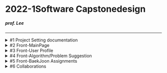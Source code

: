 # 2022-1Software Capstonedesign
##### prof. Lee
* * *

<details><summary>#1 Project Setting documentation</summary>
  
  - [JS 개발 환경 설정_기본](https://webnautes.tistory.com/1473)
  
  </details>

<details><summary>#2 Front-MainPage</summary><div markdown="1">
  
  |문제점|해결방식|날짜|
  |--|--|--|
  |react의 페이지간 이동 기능을 알지 못헸음|Route로 경로를 정하고 Link로 경로로 이동시키면 된다는 것을 깨달음 |2022-03-21|
  |login, main, signup의 css가 모든 컴포넌트에 중첩 적용되어 문제|전역 css인 common2.css는 .scss로 변경 후 app.js에 적용하고 각 컴포넌트에 적용할 각 css들은 scss로 변경 후 최상위 태그에 적용|2022-03-21|
  
  </details>

<details><summary>#3 Front-User Profile</summary>
  
  </details>

<details><summary>#4 Front-Algorithm/Problem Suggestion</summary>
  
  </details>

<details><summary>#5 Front-BaekJoon Assignments</summary>
  
  </details>

<details><summary>#6 Collaborations</summary>
  
  </details>
  
  
